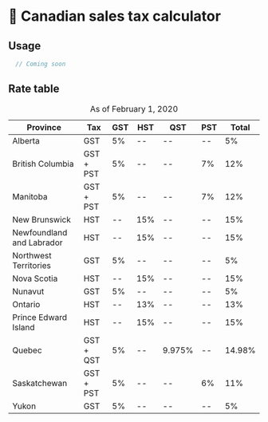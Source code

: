 <h1>🧾 Canadian sales tax calculator</h1>

<h2>Usage</h2>
<p></p>

```javascript
  // Coming soon
```

<h2>Rate table</h2>
<table>
  <caption>As of February 1, 2020</caption>
  <thead>
    <tr>
      <th>Province</th>
      <th>Tax</th>
      <th>GST</th>
      <th>HST</th>
      <th>QST</th>
      <th>PST</th>
      <th>Total</th>
    </tr>
  </thead>
  <tbody>
    <tr>
      <td>Alberta</td>
      <td>GST</td>
      <td>5%</td>
      <td><span>--</span></td>
      <td><span>--</span></td>
      <td><span>--</span></td>
      <td>5%</td>
    </tr>
    <tr>
      <td>British Columbia</td>
      <td>GST + PST</td>
      <td>5%</td>
      <td>--</td>
      <td>--</td>
      <td>7%</td>
      <td>12%</td>
    </tr>
    <tr>
      <td>Manitoba</td>
      <td>GST + PST</td>
      <td>5%</td>
      <td>--</td>
      <td>--</td>
      <td>7%</td>
      <td>12%</td>
    </tr>
    <tr>
      <td>New Brunswick</td>
      <td>HST</td>
      <td>--</td>
      <td>15%</td>
      <td>--</td>
      <td>--</td>
      <td>15%</td>
    </tr>
    <tr>
      <td>Newfoundland and Labrador</td>
      <td>HST</td>
      <td>--</td>
      <td>15%</td>
      <td>--</td>
      <td>--</td>
      <td>15%</td>
    </tr>
    <tr>
      <td>Northwest Territories</td>
      <td>GST</td>
      <td>5%</td>
      <td>--</td>
      <td>--</td>
      <td>--</td>
      <td>5%</td>
    </tr>
    <tr>
      <td>Nova Scotia</td>
      <td>HST</td>
      <td>--</td>
      <td>15%</td>
      <td>--</td>
      <td>--</td>
      <td>15%</td>
    </tr>
    <tr>
      <td>Nunavut</td>
      <td>GST</td>
      <td>5%</td>
      <td>--</td>
      <td>--</td>
      <td>--</td>
      <td>5%</td>
    </tr>
    <tr>
      <td>Ontario</td>
      <td>HST</td>
      <td>--</td>
      <td>13%</td>
      <td>--</td>
      <td>--</td>
      <td>13%</td>
    </tr>
    <tr>
      <td>Prince Edward Island</td>
      <td>HST</td>
      <td>--</td>
      <td>15%</td>
      <td>--</td>
      <td>--</td>
      <td>15%</td>
    </tr>
    <tr>
      <td>Quebec</td>
      <td>GST + QST</td>
      <td>5%</td>
      <td>--</td>
      <td>9.975%</td>
      <td>--</td>
      <td>14.98%</td>
    </tr>
    <tr>
      <td>Saskatchewan </td>
      <td>GST + PST</td>
      <td>5%</td>
      <td>--</td>
      <td>--</td>
      <td>6%</td>
      <td>11%</td>
    </tr>
    <tr>
      <td>Yukon</td>
      <td>GST</td>
      <td>5%</td>
      <td>--</td>
      <td>--</td>
      <td>--</td>
      <td>5%</td>
    </tr>
  </tbody>
</table>